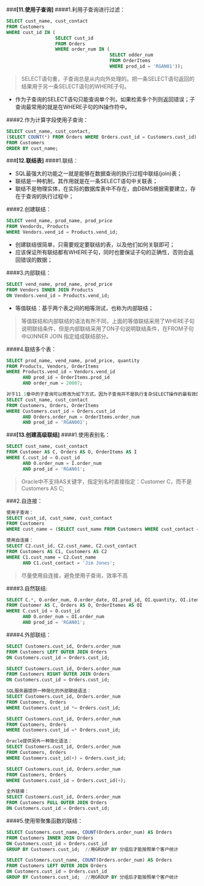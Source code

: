 
###**[11.使用子查询]**
####1.利用子查询进行过滤：
```sql
SELECT cust_name, cust_contact
FROM Customers
WHERE cust_id IN (
                  SELECT cust_id
                  FROM Orders
                  WHERE order_num IN (
                                      SELECT odder_num
                                      FROM OrderItems
                                      WHERE prod_id = 'RGAN01'));
```
> SELECT语句重，子查询总是从内向外处理的。把一条SELECT语句返回的结果用于另一条SELECT语句的WHERE子句。

* 作为子查询的SELECT语句只能查询单个列，如果检索多个列则返回错误；子查询最常用的就是在WHERE子句的IN操作符中。

####2.作为计算字段使用子查询：
```sql
SELECT cust_name, cust_contact, 
(SELECT COUNT(*) FROM Orders WHERE Orders.cust_id = Customers.cust_id) AS order_count
FROM Customers
ORDER BY cust_name;
```

###**[12.联结表]**
####1.联结：
+ SQL最强大的功能之一就是能够在数据查询的执行过程中联结(join)表；
+ 联结是一种机制，其作用就是在一条SELECT语句中关联表；
+ 联结不是物理实体，在实际的数据库表中不存在，由DBMS根据需要建立，存在于查询的执行过程中；

####2.创建联结：
```sql
SELECT vend_name, prod_name, prod_price
FROM Vendords, Products
WHERE Vendors.vend_id = Products.vend_id;
```
+ 创建联结很简单，只需要规定要联结的表，以及他们如何关联即可；
+ 应该保证所有联结都有WHERE子句，同时也要保证子句的正确性，否则会返回错误的数据；

####3.内部联结：
```sql
SELECT vend_name, prod_name, prod_price
FROM Vendors INNER JOIN Products
ON Vendors.vend_id = Products.vend_id;
```

+ 等值联结：基于两个表之间的相等测试，也称为内部联结；
> 等值联结和内部联结的语法有所不同，上面的等值联结采用了WHERE子句说明联结条件，但是内部联结采用了ON子句说明联结条件，在FROM子句中以INNER JOIN
指定组成联结部分。

####4.联结多个表：
```sql
SELECT prod_name, vend_name, prod_price, quantity
FROM Products, Vendors, OrderItems
WHERE Products.vend_id = Vendors.vend_id 
      AND prod_id = OrderItems.prod_id
      AND order_num = 20007;
```
```sql
对于11.1章中的子查询可以修改为如下方式，因为子查询并不是执行复杂SELECT操作的最有效的方法：
SELECT cust_name, cust_contact
FROM Customers, Orders, OrderItems
WHERE Customers.cust_id = Orders.cust_id
      AND Orders.order_num = OrderItems.order_num
      AND prod_id = 'RGAN001';
```

###**[13.创建高级联结]**
####1.使用表别名：
```sql
SELECT cust_name, cust_contact
FROM Customer AS C, Orders AS O, OrderItems AS I
WHERE C.cust_id = O.cust_id
      AND O.order_num = I.order_num
      AND prod_id = 'RGAN01';
```
> Oracle中不支持AS关键字，指定别名时直接指定：Customer C，而不是Customers AS C;

###2.自连接：
```sql
使用子查询：
SELECT cust_id, cust_name, cust_contact
FROM Customers
WHERE cust_name = (SELECT cust_name FROM Customers WHERE cust_contact = 'Jim Jones');
```
```sql
使用自连接：
SELECT C2.cust_id, C2.cust_name, C2.cust_contact
FROM Customers AS C1, Customers AS C2
WHERE C1.cust_name = C2.Cust_name 
      AND C1.cust_contact = 'Jim Jones';
```
> 尽量使用自连接，避免使用子查询，效率不高

####3.自然联结:
```sql
SELECT C.*, O.order_num, O.order_date, OI.prod_id, OI.quantity, OI.item_price
FROM Customer AS C, Orders AS O, OrderItemes AS OI
WHERE C.cust_id = O.cust_id
      AND O.order_num = OI.order_num
      AND prod_id = 'RGAN01';
```

####4.外部联结：
```sql
SELECT Customers.cust_id, Orders.order_num
FROM Customers LEFT OUTER JOIN Orders
ON Customers.cust_id = Orders.cust_id;

SELECT Customers.cust_id, Orders.order_num
FROM Customers RIGHT OUTER JOIN Orders
ON Customers.cust_id = Orders.cust_id;
```
```sql
SQL服务器提供一种简化的外部联结语法：
SELECT Customers.cust_id, Orders.order_num
FROM Customers, Orders
WHERE Customers.cust_id *= Orders.cust_id;

SELECT Customers.cust_id, Orders.order_num
FROM Customers, Orders
WHERE Customers.cust_id =* Orders.cust_id;
```
```sql
Oracle提供另外一种简化语法：
SELECT Customers.cust_id, Orders.order_num
FROM Customers, Orders
WHERE Customers.cust_id(+) = Orders.cust_id;

SELECT Customers.cust_id, Orders.order_num
FROM Customers, Orders
WHERE Customers.cust_id = Orders.cust_id(+);
```
```sql
全外链接：
SELECT Customers.cust_id, Orders.order_num
FROM Customers FULL OUTER JOIN Orders
ON Customers.cust_id = Orders.cust_id;
```

####5.使用带聚集函数的联结：
```sql
SELECT Customers.cust_name, COUNT(Orders.order_num) AS Orders
FROM Customers INNER JOIN Orders
ON Customers.cust_id = Orders.cust_id
GROUP BY Customers.cust_id;  //用GROUP BY 分组后才能按照单个客户统计

SELECT Customers.cust_name, COUNT(Orders.order_num) AS Orders
FROM Customers LEFT OUTER JOIN Orders
ON Customers.cust_id = Orders.cust_id
GROUP BY Customers.cust_id;  //用GROUP BY 分组后才能按照单个客户统计
```
